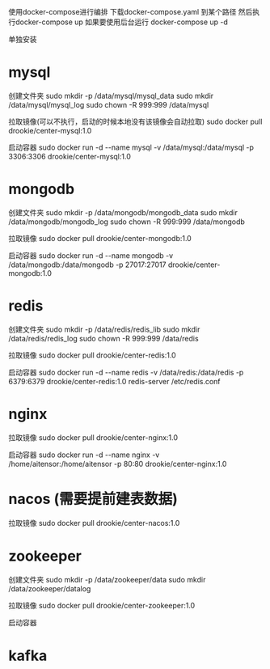 使用docker-compose进行编排
下载docker-compose.yaml 到某个路径 然后执行docker-compose up 
如果要使用后台运行 docker-compose up -d

单独安装
# mysql
  创建文件夹
  sudo mkdir -p /data/mysql/mysql_data
  sudo mkdir /data/mysql/mysql_log
  sudo chown -R 999:999 /data/mysql
  
  拉取镜像(可以不执行，启动的时候本地没有该镜像会自动拉取)
  sudo docker pull drookie/center-mysql:1.0
  
  启动容器
  sudo docker run -d --name mysql -v /data/mysql:/data/mysql -p 3306:3306 drookie/center-mysql:1.0
# mongodb
  创建文件夹
  sudo mkdir -p /data/mongodb/mongodb_data
  sudo mkdir /data/mongodb/mongodb_log
  sudo chown -R 999:999 /data/mongodb
  
  拉取镜像
  sudo docker pull drookie/center-mongodb:1.0
  
  启动容器
  sudo docker run -d --name mongodb -v /data/mongodb:/data/mongodb -p 27017:27017 drookie/center-mongodb:1.0
# redis
  创建文件夹
  sudo mkdir -p /data/redis/redis_lib
  sudo mkdir /data/redis/redis_log
  sudo chown -R 999:999 /data/redis
  
  拉取镜像
  sudo docker pull drookie/center-redis:1.0
  
  启动容器
  sudo docker run -d --name redis -v /data/redis:/data/redis -p 6379:6379 drookie/center-redis:1.0 redis-server /etc/redis.conf
# nginx
  拉取镜像
  sudo docker pull drookie/center-nginx:1.0
  
  启动容器
  sudo docker run -d --name nginx -v /home/aitensor:/home/aitensor -p 80:80 drookie/center-nginx:1.0
  
# nacos (需要提前建表数据)
  拉取镜像
  sudo docker pull drookie/center-nacos:1.0
# zookeeper
  创建文件夹
  sudo mkdir -p /data/zookeeper/data
  sudo mkdir /data/zookeeper/datalog
  
  拉取镜像
  sudo docker pull drookie/center-zookeeper:1.0
  
  启动容器
  
# kafka







